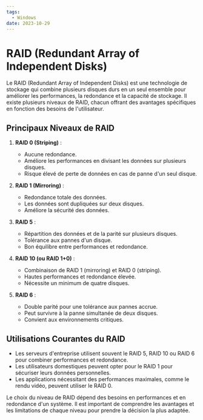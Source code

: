 ```yaml
---
tags:
  - Windows
date: 2023-10-29
---
```

# RAID (Redundant Array of Independent Disks)

Le RAID (Redundant Array of Independent Disks) est une technologie de stockage qui combine plusieurs disques durs en un seul ensemble pour améliorer les performances, la redondance et la capacité de stockage. Il existe plusieurs niveaux de RAID, chacun offrant des avantages spécifiques en fonction des besoins de l'utilisateur.

## Principaux Niveaux de RAID

1. **RAID 0 (Striping)** :
   - Aucune redondance.
   - Améliore les performances en divisant les données sur plusieurs disques.
   - Risque élevé de perte de données en cas de panne d'un seul disque.

2. **RAID 1 (Mirroring)** :
   - Redondance totale des données.
   - Les données sont dupliquées sur deux disques.
   - Améliore la sécurité des données.

3. **RAID 5** :
   - Répartition des données et de la parité sur plusieurs disques.
   - Tolérance aux pannes d'un disque.
   - Bon équilibre entre performances et redondance.

4. **RAID 10 (ou RAID 1+0)** :
   - Combinaison de RAID 1 (mirroring) et RAID 0 (striping).
   - Hautes performances et redondance élevée.
   - Nécessite un minimum de quatre disques.

5. **RAID 6** :
   - Double parité pour une tolérance aux pannes accrue.
   - Peut survivre à la panne simultanée de deux disques.
   - Convient aux environnements critiques.

## Utilisations Courantes du RAID

- Les serveurs d'entreprise utilisent souvent le RAID 5, RAID 10 ou RAID 6 pour combiner performances et redondance.
- Les utilisateurs domestiques peuvent opter pour le RAID 1 pour sécuriser leurs données personnelles.
- Les applications nécessitant des performances maximales, comme le rendu vidéo, peuvent utiliser le RAID 0.

Le choix du niveau de RAID dépend des besoins en performances et en redondance d'un système. Il est important de comprendre les avantages et les limitations de chaque niveau pour prendre la décision la plus adaptée.

